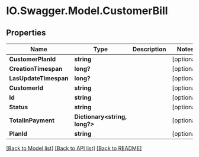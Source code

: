 # IO.Swagger.Model.CustomerBill
## Properties

Name | Type | Description | Notes
------------ | ------------- | ------------- | -------------
**CustomerPlanId** | **string** |  | [optional] 
**CreationTimespan** | **long?** |  | [optional] 
**LasUpdateTimespan** | **long?** |  | [optional] 
**CustomerId** | **string** |  | [optional] 
**Id** | **string** |  | [optional] 
**Status** | **string** |  | [optional] 
**TotalInPayment** | **Dictionary&lt;string, long?&gt;** |  | [optional] 
**PlanId** | **string** |  | [optional] 

[[Back to Model list]](../README.md#documentation-for-models) [[Back to API list]](../README.md#documentation-for-api-endpoints) [[Back to README]](../README.md)

